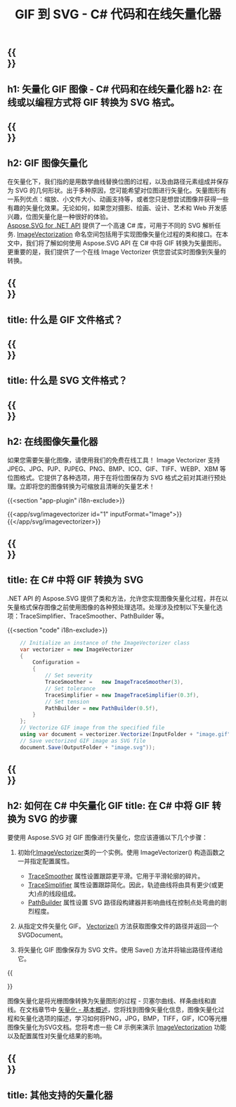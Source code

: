 ﻿---
translation: true
template: /templates/_template-vectorization-child.md
title: GIF 到 SVG - C# 代码和在线矢量化器
description: 在 C# 中矢量化 GIF。将 GIF 转换为 SVG 并获得矢量图形的所有优点。免费试用在线图像矢量化器！
url: /net/vectorization/gif-to-svg/
family: svg
platformtag: net
feature: vectorization
informat: GIF
outformat: SVG
---

{{<section banner>}}
---
h1: 矢量化 GIF 图像 - C# 代码和在线矢量化器
h2: 在线或以编程方式将 GIF 转换为 SVG 格式。
---

{{<section overview>}}
---
h2: GIF 图像矢量化
---

在矢量化下，我们指的是用数学曲线替换位图的过程，以及由路径元素组成并保存为 SVG 的几何形状。出于多种原因，您可能希望对位图进行矢量化。矢量图形有一系列优点：缩放、小文件大小、动画支持等，或者您只是想尝试图像并获得一些有趣的矢量化效果。无论如何，如果您对摄影、绘画、设计、艺术和 Web 开发感兴趣，位图矢量化是一种很好的体验。<br>
[Aspose.SVG for .NET API](https://products.aspose.com/svg/{{lang.url-fragment}}net/) 提供了一个高速 C# 库，可用于不同的 SVG 解析任务. [ImageVectorization](https://reference.aspose.com/svg/net/aspose.svg.imagevectorization/) 命名空间包括用于实现图像矢量化过程的类和接口。在本文中，我们将了解如何使用 Aspose.SVG API 在 C# 中将 GIF 转换为矢量图形。更重要的是，我们提供了一个在线 Image Vectorizer 供您尝试实时图像到矢量的转换。

{{<section input-file>}}
---
title: 什么是 GIF 文件格式？
---

{{<section output-file>}}
---
title: 什么是 SVG 文件格式？
---

{{<section plagin-text>}}
---
h2: 在线图像矢量化器
---

如果您需要矢量化图像，请使用我们的免费在线工具！ Image Vectorizer 支持 JPEG、JPG、PJP、PJPEG、PNG、BMP、ICO、GIF、TIFF、WEBP、XBM 等位图格式。它提供了各种选项，用于在将位图保存为 SVG 格式之前对其进行预处理。立即将您的图像转换为可缩放且清晰的矢量艺术！

{{<section "app-plugin" i18n-exclude>}}

{{<app/svg/imagevectorizer id="1" inputFormat="Image">}}{{</app/svg/imagevectorizer>}} 

{{<section code-text>}}
---
title: 在 C# 中将 GIF 转换为 SVG
---

.NET API 的 Aspose.SVG 提供了类和方法，允许您实现图像矢量化过程，并在以矢量格式保存图像之前使用图像的各种预处理选项。处理涉及控制以下矢量化选项：TraceSimplifier、TraceSmoother、PathBuilder 等。

{{<section "code" i18n-exclude>}}

```cs       
	// Initialize an instance of the ImageVectorizer class
    var vectorizer = new ImageVectorizer
    {
        Configuration = 
		{
			// Set severity
			TraceSmoother =   new ImageTraceSmoother(3),
			// Set tolerance
			TraceSimplifier = new ImageTraceSimplifier(0.3f),
			// Set tension
        	PathBuilder = new PathBuilder(0.5f),
		}
    };
    // Vectorize GIF image from the specified file
	using var document = vectorizer.Vectorize(InputFolder + "image.gif");
    // Save vectorized GIF image as SVG file 
	document.Save(OutputFolder + "image.svg"));
```

{{<section steps>}}
---
h2: 如何在 C# 中矢量化 GIF
title: 在 C# 中将 GIF 转换为 SVG 的步骤
---

要使用 Aspose.SVG 对 GIF 图像进行矢量化，您应该遵循以下几个步骤：

1. 初始化[ImageVectorizer](https://reference.aspose.com/svg/net/aspose.svg.imagevectorization/imagevectorizer/)类的一个实例。使用 ImageVectorizer() 构造函数之一并指定配置属性。

    - [TraceSmoother](https://reference.aspose.com/svg/net/aspose.svg.imagevectorization/imagevectorizerconfiguration/tracesmoother/) 属性设置跟踪更平滑。它用于平滑轮廓的碎片。
    - [TraceSimplifier](https://reference.aspose.com/svg/net/aspose.svg.imagevectorization/imagevectorizerconfiguration/tracesimplifier/) 属性设置跟踪简化。因此，轨迹曲线将由具有更少(或更大)点的线段组成。
    - [PathBuilder](https://reference.aspose.com/svg/net/aspose.svg.imagevectorization/imagevectorizerconfiguration/pathbuilder/) 属性设置 SVG 路径段构建器并影响曲线在控制点处弯曲的剧烈程度。
1. 从指定文件矢量化 GIF。 [Vectorize()](https://reference.aspose.com/svg/net/aspose.svg.imagevectorization/imagevectorizer/vectorize/) 方法获取图像文件的路径并返回一个 SVGDocument。
1. 将矢量化 GIF 图像保存为 SVG 文件。使用 Save() 方法并将输出路径传递给它。

{{<section documentation>}}

图像矢量化是将光栅图像转换为矢量图形的过程 - 贝塞尔曲线、样条曲线和直线。在文档章节中 <a href="https://docs.aspose.com/svg/net/how-to-work-with-aspose-svg-api/vectorization/" target="_blank">矢量化 - 基本概述</a>，您将找到图像矢量化信息，图像矢量化过程和矢量化选项的描述，学习如何将PNG，JPG，BMP，TIFF，GIF，ICO等光栅图像矢量化为SVG文档。您将考虑一些 C# 示例来演示 [ImageVectorization](https://reference.aspose.com/svg/net/aspose.svg.imagevectorization/) 功能以及配置属性对矢量化结果的影响。

{{<section other-vectorizers>}}
---
title: 其他支持的矢量化器
---